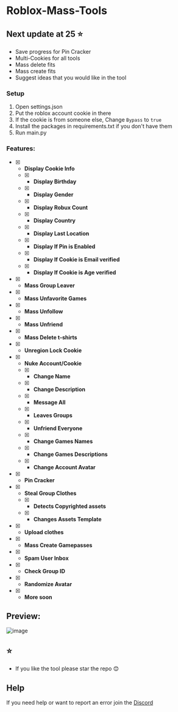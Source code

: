 # Roblox-Mass-Tools
## Next update at 25 ⭐
- Save progress for Pin Cracker
- Multi-Cookies for all tools
- Mass delete fits
- Mass create fits
- Suggest ideas that you would like in the tool

### Setup
1. Open settings.json
2. Put the roblox account cookie in there
3. If the cookie is from someone else, Change `Bypass` to `true`
4. Install the packages in requirements.txt if you don't have them
5. Run main.py
### Features:
- [x] - **Display Cookie Info**
  - [x] - **Display Birthday**
  - [x] - **Display Gender**
  - [x] - **Display Robux Count**
  - [x] - **Display Country**
  - [x] - **Display Last Location**
  - [x] - **Display If Pin is Enabled**
  - [x] - **Display If Cookie is Email verified**
  - [x] - **Display If Cookie is Age verified**
- [x] - **Mass Group Leaver**
- [x] - **Mass Unfavorite Games**
- [x] - **Mass Unfollow**
- [x] - **Mass Unfriend**
- [x] - **Mass Delete t-shirts**
- [x] - **Unregion Lock Cookie**
- [x] - **Nuke Account/Cookie**
  - [x] - **Change Name**
  - [x] - **Change Description**
  - [x] - **Message All**
  - [x] - **Leaves Groups**
  - [x] - **Unfriend Everyone**
  - [x] - **Change Games Names**
  - [x] - **Change Games Descriptions**
  - [x] - **Change Account Avatar**
- [x] - **Pin Cracker**
- [x] - **Steal Group Clothes**
  - [x] - **Detects Copyrighted assets**
  - [x] - **Changes Assets Template**
- [x] - **Upload clothes** 
- [x] - **Mass Create Gamepasses** 
- [x] - **Spam User Inbox** 
- [x] - **Check Group ID** 
- [x] - **Randomize Avatar** 
- [x] - **More soon** 

## Preview:
![image](https://github.com/DextenXD/Roblox-Mass-Tools/blob/main/src/proof.png)

## ⭐
- If you like the tool please star the repo 😊

## Help
If you need help or want to report an error join the [Discord](https://discord.gg/b4HWCEX5GY)
